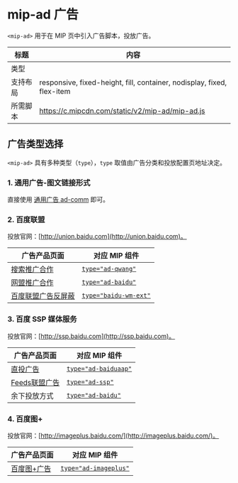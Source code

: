 # mip-ad 广告

`<mip-ad>` 用于在 MIP 页中引入广告脚本，投放广告。

标题|内容
----|----
类型|
支持布局|responsive, fixed-height, fill, container, nodisplay, fixed, flex-item
所需脚本|https://c.mipcdn.com/static/v2/mip-ad/mip-ad.js

## 广告类型选择

`<mip-ad>` 具有多种类型（`type`），`type` 取值由广告分类和投放配置页地址决定。

### 1. 通用广告-图文链接形式
直接使用 [通用广告 ad-comm](//www.mipengine.org/examples/mip-ad/mip-ad-comm.html) 即可。

### 2. 百度联盟

投放官网：[http://union.baidu.com](http://union.baidu.com)。

广告产品页面|对应 MIP 组件
----|----
[搜索推广合作](http://union.baidu.com/product/prod-search.html) | [`type="ad-qwang"`](/examples/mip-ad/mip-ad-qwang.html)
[网盟推广合作](http://union.baidu.com/product/prod-cpro.html) | [`type="ad-baidu"`](/examples/mip-ad/mip-ad-baidu.html)
[百度联盟广告反屏蔽](http://yingxiao.baidu.com/zhichi/knowledge/detail.action?channelId=4&classId=13484&knowledgeId=15198) | [`type="baidu-wm-ext"`](/examples/mip-ad/mip-baidu-wm-ext.html)

### 3. 百度 SSP 媒体服务

投放官网：[http://ssp.baidu.com](http://ssp.baidu.com)。

广告产品页面|对应 MIP 组件
----|----
[直投广告](http://yingxiao.baidu.com/zhichi/knowledge/detail.action?channelId=24&classId=14547&knowledgeId=14745) | [`type="ad-baiduaap"`](/examples/mip-ad/mip-ad-baidussp.html)
[Feeds联盟广告](https://ssp.baidu.com/)| [`type="ad-ssp"`](/examples/mip-ad/mip-ad-ssp.html)
余下投放方式 | [`type="ad-baidu"`](/examples/mip-ad/mip-ad-baidu.html)

### 4. 百度图+
投放官网：[http://imageplus.baidu.com/](http://imageplus.baidu.com/)。

广告产品页面|对应 MIP 组件
----|----
[百度图+广告](http://imageplus.baidu.com/) | [`type="ad-imageplus"`](/examples/mip-ad/mip-ad-imageplus.html)
